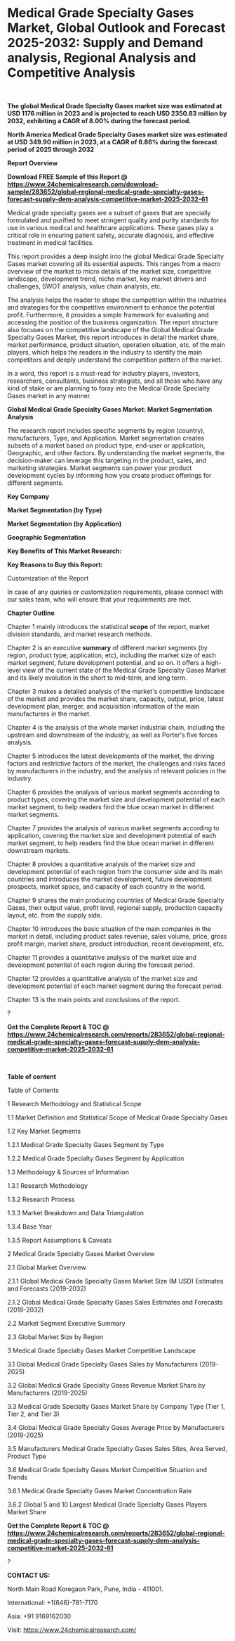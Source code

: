 <h1>Medical Grade Specialty Gases Market, Global Outlook and Forecast 2025-2032: Supply and Demand analysis, Regional Analysis and Competitive Analysis</h1><br/><p><strong>The global Medical Grade Specialty Gases market size was estimated at USD 1176 million in 2023 and is projected to reach USD 2350.83 million by 2032, exhibiting a <strong>CAGR</strong> of 8.00% during the forecast period.</strong></p>
 
 
 
 <p><strong>North America Medical Grade Specialty Gases market size was estimated at USD 349.90 million in 2023, at a <strong>CAGR</strong> of 6.86% during the forecast period of 2025 through 2032</strong></p>
 
 
 
 <p><strong>Report Overview</strong></p>
 
 
 
 <div><b>Download FREE Sample of this Report @ <a href="https://www.24chemicalresearch.com/download-sample/283652/global-regional-medical-grade-specialty-gases-forecast-supply-dem-analysis-competitive-market-2025-2032-61">https://www.24chemicalresearch.com/download-sample/283652/global-regional-medical-grade-specialty-gases-forecast-supply-dem-analysis-competitive-market-2025-2032-61</a></b></div>
 
 
 
 <p>Medical grade specialty gases are a subset of gases that are specially formulated and purified to meet stringent quality and purity standards for use in various medical and healthcare applications. These gases play a critical role in ensuring patient safety, accurate diagnosis, and effective treatment in medical facilities.</p>
 
 
 
 <p>This report provides a deep insight into the global Medical Grade Specialty Gases market covering all its essential aspects. This ranges from a macro overview of the market to micro details of the market size, competitive landscape, development trend, niche market, key market drivers and challenges, SWOT analysis, value chain analysis, etc.</p>
 
 
 
 <p>The analysis helps the reader to shape the competition within the industries and strategies for the competitive environment to enhance the potential profit. Furthermore, it provides a simple framework for evaluating and accessing the position of the business organization. The report structure also focuses on the competitive landscape of the Global Medical Grade Specialty Gases Market, this report introduces in detail the market share, market performance, product situation, operation situation, etc. of the main players, which helps the readers in the industry to identify the main competitors and deeply understand the competition pattern of the market.</p>
 
 
 
 <p>In a word, this report is a must-read for industry players, investors, researchers, consultants, business strategists, and all those who have any kind of stake or are planning to foray into the Medical Grade Specialty Gases market in any manner.</p>
 
 
 
 <p><strong>Global Medical Grade Specialty Gases Market: Market Segmentation Analysis</strong></p>
 
 
 
 <p>The research report includes specific segments by region (country), manufacturers, Type, and Application. Market segmentation creates subsets of a market based on product type, end-user or application, Geographic, and other factors. By understanding the market segments, the decision-maker can leverage this targeting in the product, sales, and marketing strategies. Market segments can power your product development cycles by informing how you create product offerings for different segments.</p>
 
 
 
 <p><strong>Key Company</strong></p>
 
 
 
 <p><strong>Market Segmentation (by Type)</strong></p>
 
 
 
 <p><strong>Market Segmentation (<strong>by Application</strong>)</strong></p>
 
 
 
 <p><strong>Geographic Segmentation</strong></p>
 
 
 
 <p><strong>Key Benefits of This Market Research:</strong></p>
 
 
 
 <p><strong>Key <strong>Reasons to Buy</strong> this Report:</strong></p>
 
 
 
 <p>Customization of the Report</p>
 
 
 
 <p>In case of any queries or customization requirements, please connect with our sales team, who will ensure that your requirements are met.</p>
 
 
 
 <p><strong>Chapter Outline</strong></p>
 
 
 
 <p>Chapter 1 mainly introduces the statistical <strong>scope</strong> of the report, market division standards, and market research methods.</p>
 
 
 
 <p>Chapter 2 is an executive <strong>summary</strong> of different market segments (by region, product type, application, etc), including the market size of each market segment, future development potential, and so on. It offers a high-level view of the current state of the Medical Grade Specialty Gases Market and its likely evolution in the short to mid-term, and long term.</p>
 
 
 
 <p>Chapter 3 makes a detailed analysis of the market&#39;s competitive landscape of the market and provides the market share, capacity, output, price, latest development plan, merger, and acquisition information of the main manufacturers in the market.</p>
 
 
 
 <p>Chapter 4 is the analysis of the whole market industrial chain, including the upstream and downstream of the industry, as well as Porter&#39;s five forces analysis.</p>
 
 
 
 <p>Chapter 5 introduces the latest developments of the market, the driving factors and restrictive factors of the market, the challenges and risks faced by manufacturers in the industry, and the analysis of relevant policies in the industry.</p>
 
 
 
 <p>Chapter 6 provides the analysis of various market segments according to product types, covering the market size and development potential of each market segment, to help readers find the blue ocean market in different market segments.</p>
 
 
 
 <p>Chapter 7 provides the analysis of various market segments according to application, covering the market size and development potential of each market segment, to help readers find the blue ocean market in different downstream markets.</p>
 
 
 
 <p>Chapter 8 provides a quantitative analysis of the market size and development potential of each region from the consumer side and its main countries and introduces the market development, future development prospects, market space, and capacity of each country in the world.</p>
 
 
 
 <p>Chapter 9 shares the main producing countries of Medical Grade Specialty Gases, their output value, profit level, regional supply, production capacity layout, etc. from the supply side.</p>
 
 
 
 <p>Chapter 10 introduces the basic situation of the main companies in the market in detail, including product sales revenue, sales volume, price, gross profit margin, market share, product introduction, recent development, etc.</p>
 
 
 
 <p>Chapter 11 provides a quantitative analysis of the market size and development potential of each region during the forecast period.</p>
 
 
 
 <p>Chapter 12 provides a quantitative analysis of the market size and development potential of each market segment during the forecast period.</p>
 
 
 
 <p>Chapter 13 is the main points and conclusions of the report.</p>
 
 
 
 <p>? </p>
 
 
 
 <div><b>Get the Complete Report & TOC @ <a href="https://www.24chemicalresearch.com/reports/283652/global-regional-medical-grade-specialty-gases-forecast-supply-dem-analysis-competitive-market-2025-2032-61">https://www.24chemicalresearch.com/reports/283652/global-regional-medical-grade-specialty-gases-forecast-supply-dem-analysis-competitive-market-2025-2032-61</a></b></div>
 
 
 
 <p><br />
 
 <b>Table of content</b></p>
 
 
 
 <p>Table of Contents<br />
 
 1 Research Methodology and Statistical Scope<br />
 
 1.1 Market Definition and Statistical Scope of Medical Grade Specialty Gases<br />
 
 1.2 Key Market Segments<br />
 
 1.2.1 Medical Grade Specialty Gases Segment by Type<br />
 
 1.2.2 Medical Grade Specialty Gases Segment by Application<br />
 
 1.3 Methodology & Sources of Information<br />
 
 1.3.1 Research Methodology<br />
 
 1.3.2 Research Process<br />
 
 1.3.3 Market Breakdown and Data Triangulation<br />
 
 1.3.4 Base Year<br />
 
 1.3.5 Report Assumptions & Caveats<br />
 
 2 Medical Grade Specialty Gases Market Overview<br />
 
 2.1 Global Market Overview<br />
 
 2.1.1 Global Medical Grade Specialty Gases Market Size (M USD) Estimates and Forecasts (2019-2032)<br />
 
 2.1.2 Global Medical Grade Specialty Gases Sales Estimates and Forecasts (2019-2032)<br />
 
 2.2 Market Segment Executive Summary<br />
 
 2.3 Global Market Size by Region<br />
 
 3 Medical Grade Specialty Gases Market Competitive Landscape<br />
 
 3.1 Global Medical Grade Specialty Gases Sales by Manufacturers (2019-2025)<br />
 
 3.2 Global Medical Grade Specialty Gases Revenue Market Share by Manufacturers (2019-2025)<br />
 
 3.3 Medical Grade Specialty Gases Market Share by Company Type (Tier 1, Tier 2, and Tier 3)<br />
 
 3.4 Global Medical Grade Specialty Gases Average Price by Manufacturers (2019-2025)<br />
 
 3.5 Manufacturers Medical Grade Specialty Gases Sales Sites, Area Served, Product Type<br />
 
 3.6 Medical Grade Specialty Gases Market Competitive Situation and Trends<br />
 
 3.6.1 Medical Grade Specialty Gases Market Concentration Rate<br />
 
 3.6.2 Global 5 and 10 Largest Medical Grade Specialty Gases Players Market Share</p>
 
 
 
 <div><b>Get the Complete Report & TOC @ <a href="https://www.24chemicalresearch.com/reports/283652/global-regional-medical-grade-specialty-gases-forecast-supply-dem-analysis-competitive-market-2025-2032-61">https://www.24chemicalresearch.com/reports/283652/global-regional-medical-grade-specialty-gases-forecast-supply-dem-analysis-competitive-market-2025-2032-61</a></b></div>
 
 
 
 <p>? </p>
 
 
 
 <p><b>CONTACT US:</b><br />
 
 North Main Road Koregaon Park, Pune, India - 411001.<br />
 
 International: +1(646)-781-7170<br />
 
 Asia: +91 9169162030<br />
 
 Visit: <a href="https://www.24chemicalresearch.com/">https://www.24chemicalresearch.com/</a></p>